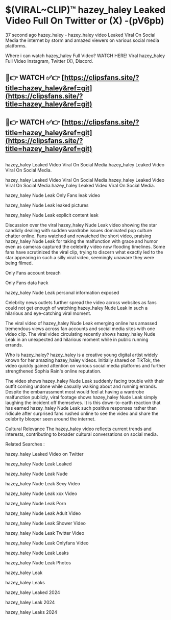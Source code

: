 # $(VIRAL~CLIP)™ hazey_haley Leaked Video Full On Twitter or (X) -(pV6pb)
37 second ago hazey_haley - hazey_haley video Leaked Viral On Social Media the internet by storm and amazed viewers on various social media platforms.

Where i can watch hazey_haley Full Video? WATCH HERE! Viral hazey_haley Full Video Instagram, Twitter (X), Discord.

## 🔴👉 WATCH ✅👉 [https://clipsfans.site/?title=hazey_haley&ref=git](https://clipsfans.site/?title=hazey_haley&ref=git)
## 🔴👉 WATCH ✅👉 [https://clipsfans.site/?title=hazey_haley&ref=git](https://clipsfans.site/?title=hazey_haley&ref=git)
##
hazey_haley Leaked Video Viral On Social Media.hazey_haley Leaked Video Viral On Social Media.

hazey_haley Leaked Video Viral On Social Media.hazey_haley Leaked Video Viral On Social Media.hazey_haley Leaked Video Viral On Social Media.

hazey_haley Nude Leak Only Fans leak video

hazey_haley Nude Leak leaked pictures

hazey_haley Nude Leak explicit content leak

Discussion over the viral hazey_haley Nude Leak video showing the star candidly dealing with sudden wardrobe issues dominated pop culture chatter online. Fans watched and rewatched the short video, praising hazey_haley Nude Leak for taking the malfunction with grace and humor even as cameras captured the celebrity video now flooding timelines. Some fans have scrutinized the viral clip, trying to discern what exactly led to the star appearing in such a silly viral video, seemingly unaware they were being filmed.


Only Fans account breach

Only Fans data hack

hazey_haley Nude Leak personal information exposed

Celebrity news outlets further spread the video across websites as fans could not get enough of watching hazey_haley Nude Leak in such a hilarious and eye-catching viral moment.


The viral video of hazey_haley Nude Leak emerging online has amassed tremendous views across fan accounts and social media sites with one video clip. The viral video circulating recently shows hazey_haley Nude Leak in an unexpected and hilarious moment while in public running errands.


Who is hazey_haley? hazey_haley is a creative young digital artist widely known for her amazing hazey_haley videos. Initially shared on TikTok, the video quickly gained attention on various social media platforms and further strengthened Sophia Rain's online reputation.

The video shows hazey_haley Nude Leak suddenly facing trouble with their outfit coming undone while casually walking about and running errands. Despite the embarrassment most would feel at having a wardrobe malfunction publicly, viral footage shows hazey_haley Nude Leak simply laughing the incident off themselves. It is this down-to-earth reaction that has earned hazey_haley Nude Leak such positive responses rather than ridicule after surprised fans rushed online to see the video and share the celebrity blooper seen around the internet.

Cultural Relevance The hazey_haley video reflects current trends and interests, contributing to broader cultural conversations on social media.

Related Searches :

hazey_haley Leaked Video on Twitter

hazey_haley Nude Leak Leaked

hazey_haley Nude Leak Nude

hazey_haley Nude Leak Sexy Video

hazey_haley Nude Leak xxx Video

hazey_haley Nude Leak Porn

hazey_haley Nude Leak Adult Video

hazey_haley Nude Leak Shower Video

hazey_haley Nude Leak Twitter Video

hazey_haley Nude Leak Onlyfans Video

hazey_haley Nude Leak Leaks

hazey_haley Nude Leak Photos

hazey_haley Leak

hazey_haley Leaks

hazey_haley Leaked 2024

hazey_haley Leak 2024

hazey_haley Leaks 2024

